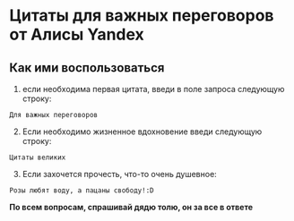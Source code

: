 # Цитаты для важных переговоров от Алисы Yandex

## Как ими воспользоваться 

1. если необходима первая цитата, введи в поле запроса следующую строку:
```
Для важных переговоров
```



2. Если необходимо жизненное вдохновение введи следующую строку:

```
Цитаты великих
```

3. Если захочется прочесть, что-то очень душевное:

```
Розы любят воду, а пацаны свободу!:D
```


**__По всем вопросам, спрашивай дядю толю, он за все в ответе__**